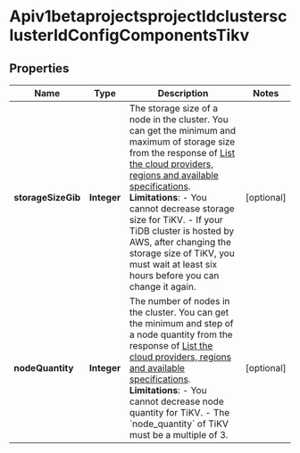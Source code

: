 
# Apiv1betaprojectsprojectIdclustersclusterIdConfigComponentsTikv

## Properties
Name | Type | Description | Notes
------------ | ------------- | ------------- | -------------
**storageSizeGib** | **Integer** | The storage size of a node in the cluster. You can get the minimum and maximum of storage size from the response of [List the cloud providers, regions and available specifications](#tag/Cluster/operation/ListProviderRegions).  **Limitations**: - You cannot decrease storage size for TiKV. - If your TiDB cluster is hosted by AWS, after changing the storage size of TiKV, you must wait at least six hours before you can change it again. |  [optional]
**nodeQuantity** | **Integer** | The number of nodes in the cluster. You can get the minimum and step of a node quantity from the response of [List the cloud providers, regions and available specifications](#tag/Cluster/operation/ListProviderRegions).  **Limitations**: - You cannot decrease node quantity for TiKV. - The &#x60;node_quantity&#x60; of TiKV must be a multiple of 3. |  [optional]



